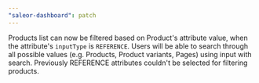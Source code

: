 ```yaml
---
"saleor-dashboard": patch
---
```


Products list can now be filtered based on Product's attribute value, when the attribute's `inputType` is `REFERENCE`.
Users will be able to search through all possible values (e.g. Products, Product variants, Pages) using input with search.
Previously REFERENCE attributes couldn't be selected for filtering products.
